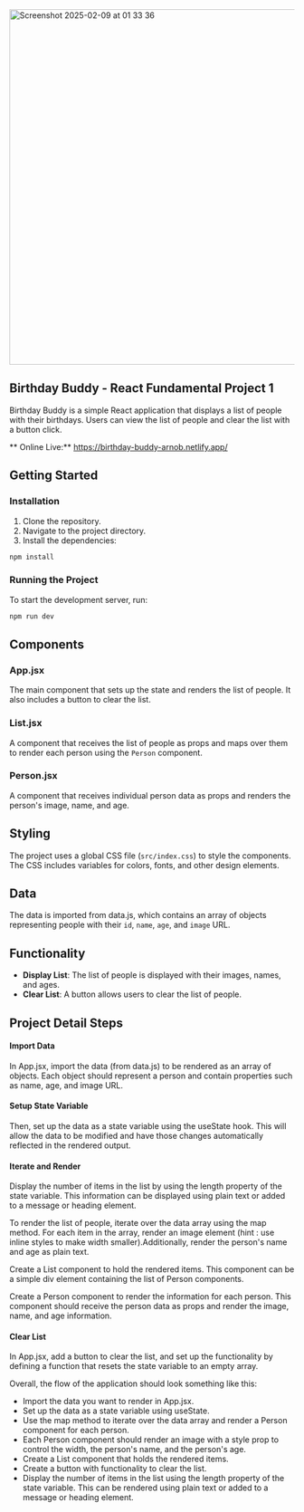 
<img width="628" alt="Screenshot 2025-02-09 at 01 33 36" src="https://github.com/user-attachments/assets/98614497-6519-4a6e-adea-d18e95c81052" />

## Birthday Buddy - React Fundamental Project 1

Birthday Buddy is a simple React application that displays a list of people with their birthdays. Users can view the list of people and clear the list with a button click.

** Online Live:** https://birthday-buddy-arnob.netlify.app/

## Getting Started

### Installation

1. Clone the repository.
2. Navigate to the project directory.
3. Install the dependencies:

```sh
npm install
```

### Running the Project

To start the development server, run:

```sh
npm run dev
```

## Components

### App.jsx

The main component that sets up the state and renders the list of people. It also includes a button to clear the list.

### List.jsx

A component that receives the list of people as props and maps over them to render each person using the `Person` component.

### Person.jsx

A component that receives individual person data as props and renders the person's image, name, and age.

## Styling

The project uses a global CSS file (`src/index.css`) to style the components. The CSS includes variables for colors, fonts, and other design elements.

## Data

The data is imported from data.js, which contains an array of objects representing people with their `id`, `name`, `age`, and `image` URL.

## Functionality

- **Display List**: The list of people is displayed with their images, names, and ages.
- **Clear List**: A button allows users to clear the list of people.

## Project Detail Steps

#### Import Data

In App.jsx, import the data (from data.js) to be rendered as an array of objects. Each object should represent a person and contain properties such as name, age, and image URL.

#### Setup State Variable

Then, set up the data as a state variable using the useState hook. This will allow the data to be modified and have those changes automatically reflected in the rendered output.

#### Iterate and Render

Display the number of items in the list by using the length property of the state variable. This information can be displayed using plain text or added to a message or heading element.

To render the list of people, iterate over the data array using the map method. For each item in the array, render an image element (hint : use inline styles to make width smaller).Additionally, render the person's name and age as plain text.

Create a List component to hold the rendered items. This component can be a simple div element containing the list of Person components.

Create a Person component to render the information for each person. This component should receive the person data as props and render the image, name, and age information.

#### Clear List

In App.jsx, add a button to clear the list, and set up the functionality by defining a function that resets the state variable to an empty array.

Overall, the flow of the application should look something like this:

- Import the data you want to render in App.jsx.
- Set up the data as a state variable using useState.
- Use the map method to iterate over the data array and render a Person component for each person.
- Each Person component should render an image with a style prop to control the width, the person's name, and the person's age.
- Create a List component that holds the rendered items.
- Create a button with functionality to clear the list.
- Display the number of items in the list using the length property of the state variable. This can be rendered using plain text or added to a message or heading element.

